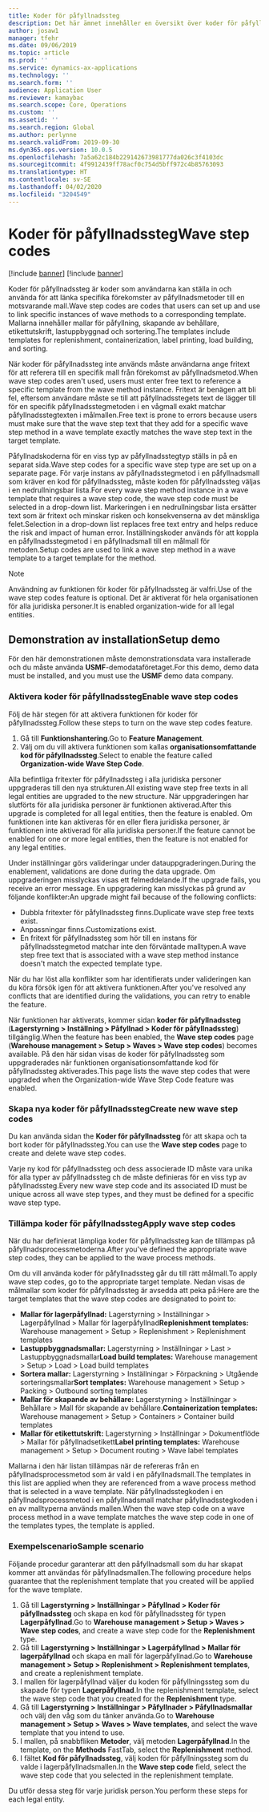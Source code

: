 ```yaml
---
title: Koder för påfyllnadssteg
description: Det här ämnet innehåller en översikt över koder för påfyllnadssteg och hur de används.
author: josaw1
manager: tfehr
ms.date: 09/06/2019
ms.topic: article
ms.prod: ''
ms.service: dynamics-ax-applications
ms.technology: ''
ms.search.form: ''
audience: Application User
ms.reviewer: kamaybac
ms.search.scope: Core, Operations
ms.custom: ''
ms.assetid: ''
ms.search.region: Global
ms.author: perlynne
ms.search.validFrom: 2019-09-30
ms.dyn365.ops.version: 10.0.5
ms.openlocfilehash: 7a5a62c184b229142673981777da026c3f4103dc
ms.sourcegitcommit: 4f9912439ff78acf0c754d5bff972c4b85763093
ms.translationtype: HT
ms.contentlocale: sv-SE
ms.lasthandoff: 04/02/2020
ms.locfileid: "3204549"
---
```

# <a name="wave-step-codes"></a><span data-ttu-id="81516-103">Koder för påfyllnadssteg</span><span class="sxs-lookup"><span data-stu-id="81516-103">Wave step codes</span></span>

[!include [banner](../includes/preview-banner.md)]
[!include [banner](../includes/banner.md)]

<span data-ttu-id="81516-104">Koder för påfyllnadssteg är koder som användarna kan ställa in och använda för att länka specifika förekomster av påfyllnadsmetoder till en motsvarande mall.</span><span class="sxs-lookup"><span data-stu-id="81516-104">Wave step codes are codes that users can set up and use to link specific instances of wave methods to a corresponding template.</span></span> <span data-ttu-id="81516-105">Mallarna innehåller mallar för påfyllning, skapande av behållare, etikettutskrift, lastuppbyggnad och sortering.</span><span class="sxs-lookup"><span data-stu-id="81516-105">The templates include templates for replenishment, containerization, label printing, load building, and sorting.</span></span>

<span data-ttu-id="81516-106">När koder för påfyllnadssteg inte används måste användarna ange fritext för att referera till en specifik mall från förekomst av påfyllnadsmetod.</span><span class="sxs-lookup"><span data-stu-id="81516-106">When wave step codes aren't used, users must enter free text to reference a specific template from the wave method instance.</span></span> <span data-ttu-id="81516-107">Fritext är benägen att bli fel, eftersom användare måste se till att påfyllnadsstegets text de lägger till för en specifik påfyllnadsstegmetoden i en vågmall exakt matchar påfyllnadsstegtexten i målmallen.</span><span class="sxs-lookup"><span data-stu-id="81516-107">Free text is prone to errors because users must make sure that the wave step text that they add for a specific wave step method in a wave template exactly matches the wave step text in the target template.</span></span>

<span data-ttu-id="81516-108">Påfyllnadskoderna för en viss typ av påfyllnadsstegtyp ställs in på en separat sida.</span><span class="sxs-lookup"><span data-stu-id="81516-108">Wave step codes for a specific wave step type are set up on a separate page.</span></span> <span data-ttu-id="81516-109">För varje instans av påfyllnadsstegmetod i en påfyllnadsmall som kräver en kod för påfyllnadssteg, måste koden för påfyllnadssteg väljas i en nedrullningsbar lista.</span><span class="sxs-lookup"><span data-stu-id="81516-109">For every wave step method instance in a wave template that requires a wave step code, the wave step code must be selected in a drop-down list.</span></span> <span data-ttu-id="81516-110">Markeringen i en nedrullningsbar lista ersätter text som är fritext och minskar risken och konsekvenserna av det mänskliga felet.</span><span class="sxs-lookup"><span data-stu-id="81516-110">Selection in a drop-down list replaces free text entry and helps reduce the risk and impact of human error.</span></span> <span data-ttu-id="81516-111">Inställningskoder används för att koppla en påfyllnadsstegmetod i en påfyllnadsmall till en målmall för metoden.</span><span class="sxs-lookup"><span data-stu-id="81516-111">Setup codes are used to link a wave step method in a wave template to a target template for the method.</span></span>

> [!NOTE]
> <span data-ttu-id="81516-112">Användning av funktionen för koder för påfyllnadssteg är valfri.</span><span class="sxs-lookup"><span data-stu-id="81516-112">Use of the wave step codes feature is optional.</span></span> <span data-ttu-id="81516-113">Det är aktiverat för hela organisationen för alla juridiska personer.</span><span class="sxs-lookup"><span data-stu-id="81516-113">It is enabled organization-wide for all legal entities.</span></span>

## <a name="setup-demo"></a><span data-ttu-id="81516-114">Demonstration av installation</span><span class="sxs-lookup"><span data-stu-id="81516-114">Setup demo</span></span> 

<span data-ttu-id="81516-115">För den här demonstrationen måste demonstrationsdata vara installerade och du måste använda **USMF**-demodataföretaget.</span><span class="sxs-lookup"><span data-stu-id="81516-115">For this demo, demo data must be installed, and you must use the **USMF** demo data company.</span></span>

### <a name="enable-wave-step-codes"></a><span data-ttu-id="81516-116">Aktivera koder för påfyllnadssteg</span><span class="sxs-lookup"><span data-stu-id="81516-116">Enable wave step codes</span></span>

<span data-ttu-id="81516-117">Följ de här stegen för att aktivera funktionen för koder för påfyllnadssteg.</span><span class="sxs-lookup"><span data-stu-id="81516-117">Follow these steps to turn on the wave step codes feature.</span></span>

1. <span data-ttu-id="81516-118">Gå till **Funktionshantering**.</span><span class="sxs-lookup"><span data-stu-id="81516-118">Go to **Feature Management**.</span></span>
2. <span data-ttu-id="81516-119">Välj om du vill aktivera funktionen som kallas **organisationsomfattande kod för påfyllnadssteg**.</span><span class="sxs-lookup"><span data-stu-id="81516-119">Select to enable the feature called **Organization-wide Wave Step Code**.</span></span>

<span data-ttu-id="81516-120">Alla befintliga fritexter för påfyllnadssteg i alla juridiska personer uppgraderas till den nya strukturen.</span><span class="sxs-lookup"><span data-stu-id="81516-120">All existing wave step free texts in all legal entities are upgraded to the new structure.</span></span> <span data-ttu-id="81516-121">När uppgraderingen har slutförts för alla juridiska personer är funktionen aktiverad.</span><span class="sxs-lookup"><span data-stu-id="81516-121">After this upgrade is completed for all legal entities, then the feature is enabled.</span></span> <span data-ttu-id="81516-122">Om funktionen inte kan aktiveras för en eller flera juridiska personer, är funktionen inte aktiverad för alla juridiska personer.</span><span class="sxs-lookup"><span data-stu-id="81516-122">If the feature cannot be enabled for one or more legal entities, then the feature is not enabled for any legal entities.</span></span>

<span data-ttu-id="81516-123">Under inställningar görs valideringar under datauppgraderingen.</span><span class="sxs-lookup"><span data-stu-id="81516-123">During the enablement, validations are done during the data upgrade.</span></span> <span data-ttu-id="81516-124">Om uppgraderingen misslyckas visas ett felmeddelande.</span><span class="sxs-lookup"><span data-stu-id="81516-124">If the upgrade fails, you receive an error message.</span></span> <span data-ttu-id="81516-125">En uppgradering kan misslyckas på grund av följande konflikter:</span><span class="sxs-lookup"><span data-stu-id="81516-125">An upgrade might fail because of the following conflicts:</span></span>

- <span data-ttu-id="81516-126">Dubbla fritexter för påfyllnadssteg finns.</span><span class="sxs-lookup"><span data-stu-id="81516-126">Duplicate wave step free texts exist.</span></span>
- <span data-ttu-id="81516-127">Anpassningar finns.</span><span class="sxs-lookup"><span data-stu-id="81516-127">Customizations exist.</span></span>
- <span data-ttu-id="81516-128">En fritext för påfyllnadssteg som hör till en instans för påfyllnadsstegmetod matchar inte den förväntade malltypen.</span><span class="sxs-lookup"><span data-stu-id="81516-128">A wave step free text that is associated with a wave step method instance doesn't match the expected template type.</span></span>

<span data-ttu-id="81516-129">När du har löst alla konflikter som har identifierats under valideringen kan du köra försök igen för att aktivera funktionen.</span><span class="sxs-lookup"><span data-stu-id="81516-129">After you've resolved any conflicts that are identified during the validations, you can retry to enable the feature.</span></span>

<span data-ttu-id="81516-130">När funktionen har aktiverats, kommer sidan **koder för påfyllnadssteg** (**Lagerstyrning \> Inställning \> Påfyllnad \> Koder för påfyllnadssteg**) tillgänglig.</span><span class="sxs-lookup"><span data-stu-id="81516-130">When the feature has been enabled, the **Wave step codes** page (**Warehouse management \> Setup \> Waves \> Wave step codes**) becomes available.</span></span> <span data-ttu-id="81516-131">På den här sidan visas de koder för påfyllnadssteg som uppgraderades när funktionen organisationsomfattande kod för påfyllnadssteg aktiverades.</span><span class="sxs-lookup"><span data-stu-id="81516-131">This page lists the wave step codes that were upgraded when the Organization-wide Wave Step Code feature was enabled.</span></span>

### <a name="create-new-wave-step-codes"></a><span data-ttu-id="81516-132">Skapa nya koder för påfyllnadssteg</span><span class="sxs-lookup"><span data-stu-id="81516-132">Create new wave step codes</span></span>

<span data-ttu-id="81516-133">Du kan använda sidan the **Koder för påfyllnadssteg** för att skapa och ta bort koder för påfyllnadssteg.</span><span class="sxs-lookup"><span data-stu-id="81516-133">You can use the **Wave step codes** page to create and delete wave step codes.</span></span>

<span data-ttu-id="81516-134">Varje ny kod för påfyllnadssteg och dess associerade ID måste vara unika för alla typer av påfyllnadssteg ch de måste definieras för en viss typ av påfyllnadssteg.</span><span class="sxs-lookup"><span data-stu-id="81516-134">Every new wave step code and its associated ID must be unique across all wave step types, and they must be defined for a specific wave step type.</span></span>

### <a name="apply-wave-step-codes"></a><span data-ttu-id="81516-135">Tillämpa koder för påfyllnadssteg</span><span class="sxs-lookup"><span data-stu-id="81516-135">Apply wave step codes</span></span>

<span data-ttu-id="81516-136">När du har definierat lämpliga koder för påfyllnadssteg kan de tillämpas på påfyllnadsprocessmetoderna.</span><span class="sxs-lookup"><span data-stu-id="81516-136">After you've defined the appropriate wave step codes, they can be applied to the wave process methods.</span></span>

<span data-ttu-id="81516-137">Om du vill använda koder för påfyllnadssteg går du till rätt målmall.</span><span class="sxs-lookup"><span data-stu-id="81516-137">To apply wave step codes, go to the appropriate target template.</span></span> <span data-ttu-id="81516-138">Nedan visas de målmallar som koder för påfyllnadssteg är avsedda att peka på:</span><span class="sxs-lookup"><span data-stu-id="81516-138">Here are the target templates that the wave step codes are designated to point to:</span></span>

- <span data-ttu-id="81516-139">**Mallar för lagerpåfyllnad:** Lagerstyrning \> Inställningar \> Lagerpåfyllnad \> Mallar för lagerpåfyllnad</span><span class="sxs-lookup"><span data-stu-id="81516-139">**Replenishment templates:** Warehouse management \> Setup \> Replenishment \> Replenishment templates</span></span>
- <span data-ttu-id="81516-140">**Lastuppbyggnadsmallar:** Lagerstyrning \> Inställningar \> Last \> Lastuppbyggnadsmallar</span><span class="sxs-lookup"><span data-stu-id="81516-140">**Load build templates:** Warehouse management \> Setup \> Load \> Load build templates</span></span>
- <span data-ttu-id="81516-141">**Sortera mallar:** Lagerstyrning \> Inställningar \> Förpackning \> Utgående sorteringsmallar</span><span class="sxs-lookup"><span data-stu-id="81516-141">**Sort templates:** Warehouse management \> Setup \> Packing \> Outbound sorting templates</span></span>
- <span data-ttu-id="81516-142">**Mallar för skapande av behållare:** Lagerstyrning \> Inställningar \> Behållare \> Mall för skapande av behållare.</span><span class="sxs-lookup"><span data-stu-id="81516-142">**Containerization templates:** Warehouse management \> Setup \> Containers \> Container build templates</span></span>
- <span data-ttu-id="81516-143">**Mallar för etikettutskrift:** Lagerstyrning \> Inställningar \> Dokumentflöde \> Mallar för påfyllnadsetikett</span><span class="sxs-lookup"><span data-stu-id="81516-143">**Label printing templates:** Warehouse management \> Setup \> Document routing \> Wave label templates</span></span>

<span data-ttu-id="81516-144">Mallarna i den här listan tillämpas när de refereras från en påfyllnadsprocessmetod som är vald i en påfyllnadsmall.</span><span class="sxs-lookup"><span data-stu-id="81516-144">The templates in this list are applied when they are referenced from a wave process method that is selected in a wave template.</span></span> <span data-ttu-id="81516-145">När påfyllnadsstegkoden i en påfyllnadsprocessmetod i en påfyllnadsmall matchar påfyllnadsstegkoden i en av malltyperna används mallen.</span><span class="sxs-lookup"><span data-stu-id="81516-145">When the wave step code on a wave process method in a wave template matches the wave step code in one of the templates types, the template is applied.</span></span>

### <a name="sample-scenario"></a><span data-ttu-id="81516-146">Exempelscenario</span><span class="sxs-lookup"><span data-stu-id="81516-146">Sample scenario</span></span>

<span data-ttu-id="81516-147">Följande procedur garanterar att den påfyllnadsmall som du har skapat kommer att användas för påfyllnadsmallen.</span><span class="sxs-lookup"><span data-stu-id="81516-147">The following procedure helps guarantee that the replenishment template that you created will be applied for the wave template.</span></span>

1. <span data-ttu-id="81516-148">Gå till **Lagerstyrning \> Inställningar \> Påfyllnad \> Koder för påfyllnadssteg** och skapa en kod för påfyllnadssteg för typen **Lagerpåfyllnad**.</span><span class="sxs-lookup"><span data-stu-id="81516-148">Go to **Warehouse management \> Setup \> Waves \> Wave step codes**, and create a wave step code for the **Replenishment** type.</span></span>
2. <span data-ttu-id="81516-149">Gå till **Lagerstyrning \> Inställningar \> Lagerpåfyllnad \> Mallar för lagerpåfyllnad** och skapa en mall för lagerpåfyllnad.</span><span class="sxs-lookup"><span data-stu-id="81516-149">Go to **Warehouse management \> Setup \> Replenishment \> Replenishment templates**, and create a replenishment template.</span></span>
3. <span data-ttu-id="81516-150">I mallen för lagerpåfyllnad väljer du koden för påfyllningssteg som du skapade för typen **Lagerpåfyllnad**.</span><span class="sxs-lookup"><span data-stu-id="81516-150">In the replenishment template, select the wave step code that you created for the **Replenishment** type.</span></span>
4. <span data-ttu-id="81516-151">Gå till **Lagerstyrning \> Inställningar \> Påfyllnader \> Påfyllnadsmallar** och välj den våg som du tänker använda.</span><span class="sxs-lookup"><span data-stu-id="81516-151">Go to **Warehouse management \> Setup \> Waves \> Wave templates**, and select the wave template that you intend to use.</span></span>
5. <span data-ttu-id="81516-152">I mallen, på snabbfliken **Metoder**, välj metoden **Lagerpåfyllnad**.</span><span class="sxs-lookup"><span data-stu-id="81516-152">In the template, on the **Methods** FastTab, select the **Replenishment** method.</span></span>
6. <span data-ttu-id="81516-153">I fältet **Kod för påfyllnadssteg**, välj koden för påfyllningssteg som du valde i lagerpåfyllnadsmallen.</span><span class="sxs-lookup"><span data-stu-id="81516-153">In the **Wave step code** field, select the wave step code that you selected in the replenishment template.</span></span>

<span data-ttu-id="81516-154">Du utför dessa steg för varje juridisk person.</span><span class="sxs-lookup"><span data-stu-id="81516-154">You perform these steps for each legal entity.</span></span>
